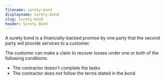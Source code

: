 ```yaml
---
filename: surety-bond
displayname: surety-bond
slug: surety-bond
header: Surety Bond
---
```


A surety bond is a financially-backed promise by one party that the second party will provide services to a customer.

The customer can make a claim to recover losses under one or both of the following conditions:

- The contractor doesn't complete the tasks
- The contractor does not follow the terms stated in the bond
